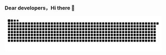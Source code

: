 ### Dear developers，Hi there 👋


  <!-- Snake Code Contribution Map 贪吃蛇代码贡献图 -->
  <p align="center">
  <picture>
    <source media="(prefers-color-scheme: dark)" srcset="https://raw.githubusercontent.com/Im-Muzzy/Im-Muzzy/refs/heads/output/github-contribution-grid-snake-dark.svg" />
    <source media="(prefers-color-scheme: light)" srcset="https://raw.githubusercontent.com/Im-Muzzy/Im-Muzzy/refs/heads/output/github-contribution-grid-snake.svg" />
    <img alt="github-snake" src="https://github.com/Im-Muzzy/Im-Muzzy/blob/main/profile-snake-contrib/github-contribution-grid-snake-dark.svg" />
  </picture>
</p>
